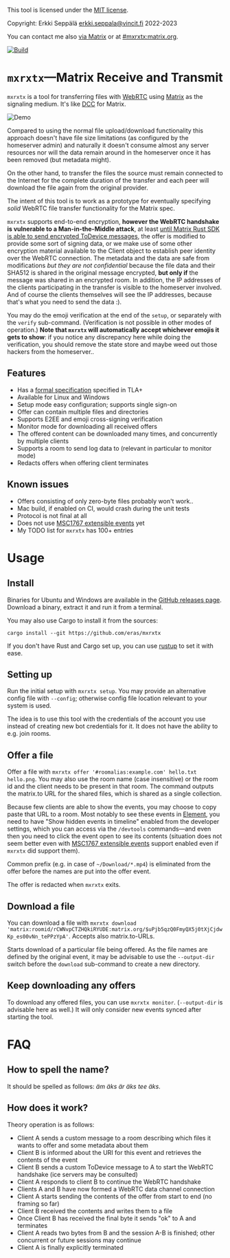 This tool is licensed under the [MIT license](LICENSE.MIT).

Copyright: Erkki Seppälä <erkki.seppala@vincit.fi> 2022-2023

You can contact me also [via
Matrix](https://matrix.to/#/@flux:matrix.org) or at
[#mxrxtx:matrix.org](https://matrix.to/#/#mxrxtx:matrix.org).

[![Build](https://github.com/eras/mxrxtx/actions/workflows/build.yaml/badge.svg)](https://github.com/eras/mxrxtx/actions/workflows/build.yaml)

# `mxrxtx`—Matrix Receive and Transmit

`mxrxtx` is a tool for transferring files with
[WebRTC](https://webrtc.org) using [Matrix](https://matrix.org) as the
signaling medium. It's like
[DCC](https://en.wikipedia.org/wiki/Direct_Client-to-Client) for
Matrix.

![Demo](doc/mxrxtx.gif)

Compared to using the normal file upload/download functionality this
approach doesn't have file size limitations (as configured by the
homeserver admin) and naturally it doesn't consume almost any server
resources nor will the data remain around in the homeserver once it
has been removed (but metadata might).

On the other hand, to transfer the files the source must remain
connected to the Internet for the complete duration of the transfer
and each peer will download the file again from the original provider.

The intent of this tool is to work as a prototype for eventually
specifying _solid_ WebRTC file transfer functionality for the Matrix
spec.

`mxrxtx` supports end-to-end encryption, __however the WebRTC
handshake is vulnerable to a Man-in-the-Middle attack__, at least
[until Matrix Rust SDK is able to send encrypted ToDevice
messages](https://github.com/matrix-org/matrix-rust-sdk/issues/814),
the offer is modified to provide some sort of signing data, or we make
use of some other encryption material available to the Client object
to establish peer identity over the WebRTC connection. The metadata
and the data are safe from modifications _but they are not
confidential_ because the file data and their SHA512 is shared in the
original message encrypted, __but only if__ the message was shared in
an encrypted room. In addition, the IP addresses of the clients
participating in the transfer is visible to the homeserver
involved. And of course the clients themselves will see the IP
addresses, because that's what you need to send the data :).

You may do the emoji verification at the end of the `setup`, or
separately with the `verify` sub-command. (Verification is not
possible in other modes of operation.) __Note that `mxrxtx` will
automatically accept whichever emojis it gets to show__: if you notice
any discrepancy here while doing the verification, you should remove
the state store and maybe weed out those hackers from the homeserver..

## Features

- Has a [formal specification](doc/tlaplus) specified in TLA+
- Available for Linux and Windows
- Setup mode easy configuration; supports single sign-on
- Offer can contain multiple files and directories
- Supports E2EE and emoji cross-signing verification
- Monitor mode for downloading all received offers
- The offered content can be downloaded many times, and concurrently by multiple clients
- Supports a room to send log data to (relevant in particular to monitor mode)
- Redacts offers when offering client terminates

## Known issues

- Offers consisting of only zero-byte files probably won't work..
- Mac build, if enabled on CI, would crash during the unit tests
- Protocol is not final at all
- Does not use [MSC1767 extensible events](https://github.com/matrix-org/matrix-spec-proposals/pull/1767) yet
- My TODO list for `mxrxtx` has 100+ entries

# Usage
## Install

Binaries for Ubuntu and Windows are available in the [GitHub releases
page](../../releases/latest/). Download a binary, extract it and run
it from a terminal.

You may also use Cargo to install it from the sources:

`cargo install --git https://github.com/eras/mxrxtx`

If you don't have Rust and Cargo set up, you can use
[rustup](https://rustup.rs/) to set it with ease.

## Setting up
Run the initial setup with `mxrxtx setup`. You may provide an alternative config file with
`--config`; otherwise config file location relevant to your system is
used.

The idea is to use this tool with the credentials of the account you
use instead of creating new bot credentials for it. It does not
have the ability to e.g. join rooms.
## Offer a file
Offer a file with `mxrxtx offer '#roomalias:example.com' hello.txt
hello.png`. You may also use the room name (case insensitive) or the room
id and the client needs to be present in that room. The command
outputs the matrix.to URL for the shared files, which is shared as a
single collection.

Because few clients are able to show the events, you may choose to
copy paste that URL to a room. Most notably to see these events in
[Element](https://element.io/), you need to have "Show hidden events
in timeline" enabled from the developer settings, which you can access
via the `/devtools` commands—and even then you need to click the event
open to see its contents (situation does not seem better even with
[MSC1767 extensible
events](https://github.com/matrix-org/matrix-spec-proposals/pull/1767)
support enabled even if `mxrxtx` did support them).

Common prefix (e.g. in case of `~/Download/*.mp4`) is eliminated from
the offer before the names are put into the offer event.

The offer is redacted when `mxrxtx` exits.
## Download a file
You can download a file with `mxrxtx download 'matrix:roomid/rCWNvpCTZHQkiRYUDE:matrix.org/$uPjb5qzQ0FmyQX5j0tXjCjdwKp_es00vNn_tePPzYpA'`. Accepts also matrix.to-URLs.

Starts download of a particular file being offered. As the file names
are defined by the original event, it may be advisable to use the
`--output-dir` switch before the `download` sub-command to create a new
directory.
## Keep downloading any offers
To download any offered files, you can use `mxrxtx
monitor`. (`--output-dir` is advisable here as well.) It will only
consider new events synced after starting the tool.

# FAQ
## How to spell the name?
It should be spelled as follows: _äm äks är äks tee äks_.
## How does it work?

Theory operation is as follows:

- Client A sends a custom message to a room describing which files it wants to offer and some metadata about them
- Client B is informed about the URI for this event and retrieves the contents of the event
- Client B sends a custom ToDevice message to A to start the WebRTC handshake (ice servers may be consulted)
- Client A responds to client B to continue the WebRTC handshake
- Clients A and B have now formed a WebRTC data channel connection
- Client A starts sending the contents of the offer from start to end (no framing so far)
- Client B received the contents and writes them to a file
- Once Client B has received the final byte it sends "ok" to A and terminates
- Client A reads two bytes from B and the session A-B is finished; other concurrent or future sessions may continue
- Client A is finally explicitly terminated
